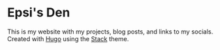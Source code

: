 # Epsi's Den

This is my website with my projects, blog posts, and links to my socials. Created with [Hugo](https://gohugo.io/) using the [Stack](https://github.com/CaiJimmy/hugo-theme-stack) theme.